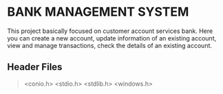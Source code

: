 # BANK MANAGEMENT SYSTEM
 This project basically focused on customer account services bank. Here you can create a new account, update information of an existing account, view and manage transactions, check the details of an existing account.

## Header Files
> <conio.h>
> <stdio.h>
> <stdlib.h>
> <windows.h>
